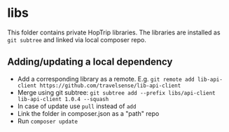 # libs
This folder contains private HopTrip libraries. The libraries are
installed as `git subtree` and linked via local composer repo.

## Adding/updating a local dependency
* Add a corresponding library as a remote. E.g. `git remote add lib-api-client https://github.com/travelsense/lib-api-client`
* Merge using git subtree: `git subtree add --prefix libs/api-client lib-api-client 1.0.4 --squash`
* In case of update use `pull` instead of `add`
* Link the folder in composer.json as a "path" repo
* Run `composer update`

